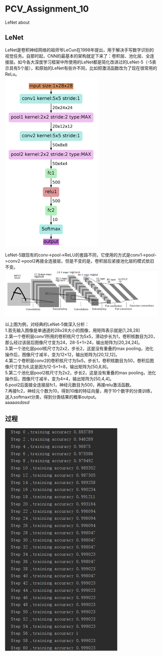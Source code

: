 # PCV_Assignment_10
LeNet about
## LeNet
  LeNet是卷积神经网络的祖师爷LeCun在1998年提出，用于解决手写数字识别的视觉任务。自那时起，CNN的最基本的架构就定下来了：卷积层、池化层、全连接层。如今各大深度学习框架中所使用的LeNet都是简化改进过的LeNet-5（-5表示具有5个层），和原始的LeNet有些许不同，比如把激活函数改为了现在很常用的ReLu。  
  ![emmmm](https://github.com/Heured/PCV_Assignment_10/blob/master/ImgToShow/Lenet架构.png)
  
  LeNet-5跟现有的conv->pool->ReLU的套路不同，它使用的方式是conv1->pool->conv2->pool2再接全连接层，但是不变的是，卷积层后紧接池化层的模式依旧不变。  
  ![emmmm](https://github.com/Heured/PCV_Assignment_10/blob/master/ImgToShow/Lenet流程.png)  
  
  以上图为例，对经典的LeNet-5做深入分析：  
  1.首先输入图像是单通道的28x28大小的图像，用矩阵表示就是[1,28,28]  
  2.第一个卷积层conv1所用的卷积核尺寸为5x5，滑动步长为1，卷积核数目为20，那么经过该层后图像尺寸变为24，28-5+1=24，输出矩阵为[20,24,24]。  
  3.第一个池化层pool核尺寸为2x2，步长2，这是没有重叠的max pooling，池化操作后，图像尺寸减半，变为12×12，输出矩阵为[20,12,12]。  
  4.第二个卷积层conv2的卷积核尺寸为5x5，步长1，卷积核数目为50，卷积后图像尺寸变为8,这是因为12-5+1=8，输出矩阵为[50,8,8]。  
  5.第二个池化层pool2核尺寸为2x2，步长2，这是没有重叠的max pooling，池化操作后，图像尺寸减半，变为4×4，输出矩阵为[50,4,4]。  
  6.pool2后面接全连接层fc1，神经元数目为500，再接relu激活函数。  
  7.再接fc2，神经元个数为10，得到10维的特征向量，用于10个数字的分类训练，送入softmaxt分类，得到分类结果的概率output。  
  aaaa*asdasd*
## 过程
![emmmm](https://github.com/Heured/PCV_Assignment_10/blob/master/ImgToShow/训练过程.PNG)  
  
 

